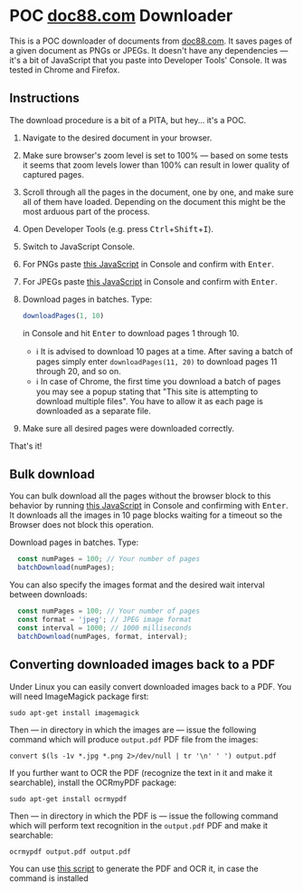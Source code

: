 # POC [doc88.com](https://doc88.com) Downloader

This is a POC downloader of documents from [doc88.com](https://doc88.com). It saves pages of a given document as PNGs or JPEGs. It doesn't have any dependencies — it's a bit of JavaScript that you paste into Developer Tools' Console. It was tested in Chrome and Firefox.

## Instructions

The download procedure is a bit of a PITA, but hey… it's a POC.

 1. Navigate to the desired document in your browser.
 1. Make sure browser's zoom level is set to 100% — based on some tests it seems that zoom levels lower than 100% can result in lower quality of captured pages.
 1. Scroll through all the pages in the document, one by one, and make sure all of them have loaded. Depending on the document this might be the most arduous part of the process.
 1. Open Developer Tools (e.g. press <kbd>Ctrl</kbd>+<kbd>Shift</kbd>+<kbd>I</kbd>).
 1. Switch to JavaScript Console.
 1. For PNGs paste [this JavaScript](/downloadPagesAsPngs.js) in Console and confirm with <kbd>Enter</kbd>.
 1. For JPEGs paste [this JavaScript](/downloadPagesAsJpegs.js) in Console and confirm with <kbd>Enter</kbd>.
 1. Download pages in batches. Type:
    ```javascript
    downloadPages(1, 10)
    ```
    in Console and hit <kbd>Enter</kbd> to download pages 1 through 10.

      *  ℹ It is advised to download 10 pages at a time. After saving a batch of pages simply enter `downloadPages(11, 20)` to download pages 11 through 20, and so on.
      *  ℹ In case of Chrome, the first time you download a batch of pages you may see a popup stating that "This site is attempting to download multiple files". You have to allow it as each page is downloaded as a separate file.

 1. Make sure all desired pages were downloaded correctly.

That's it!

## Bulk download

You can bulk download all the pages without the browser block to this behavior by running [this JavaScript](/batchDownloadAll.js) in Console and confirming with <kbd>Enter</kbd>. It downloads all the images in 10 page blocks waiting for a timeout so the Browser does not block this operation.

Download pages in batches. Type:

```javascript
  const numPages = 100; // Your number of pages
  batchDownload(numPages);
```

You can also specify the images format and the desired wait interval between downloads:

```javascript
  const numPages = 100; // Your number of pages
  const format = 'jpeg'; // JPEG image format
  const interval = 1000; // 1000 milliseconds
  batchDownload(numPages, format, interval);
```

## Converting downloaded images back to a PDF

Under Linux you can easily convert downloaded images back to a PDF.
You will need ImageMagick package first:

```shell script
sudo apt-get install imagemagick
```

Then — in directory in which the images are — issue the following command which will produce `output.pdf` PDF file from the images:

```shell script
convert $(ls -1v *.jpg *.png 2>/dev/null | tr '\n' ' ') output.pdf
```

If you further want to OCR the PDF (recognize the text in it and make it searchable), install the OCRmyPDF package:

```shell script
sudo apt-get install ocrmypdf
```

Then — in directory in which the PDF is — issue the following command which will perform text recognition in the `output.pdf` PDF and make it searchable:

```shell script
ocrmypdf output.pdf output.pdf
```

You can use [this script](/generate_pdf_from_images.sh) to generate the PDF and OCR it, in case the command is installed